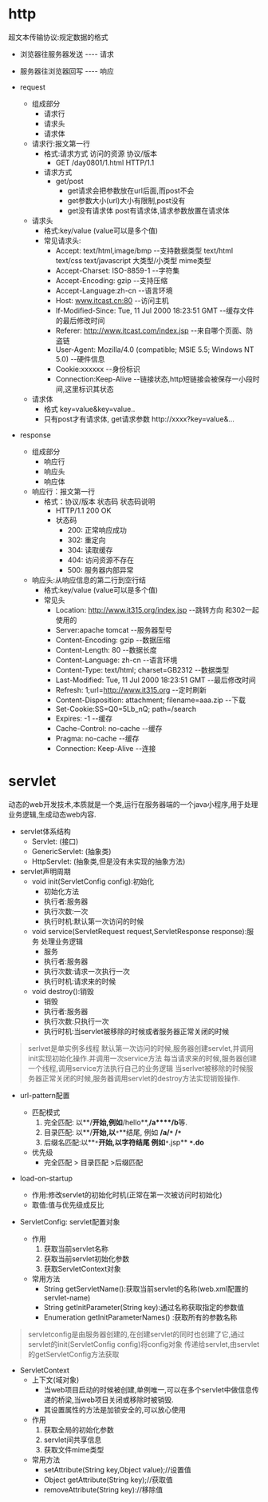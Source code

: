 # http #
超文本传输协议:规定数据的格式
- 浏览器往服务器发送 ---- 请求
- 服务器往浏览器回写 ---- 响应

- request
	- 组成部分
		- 请求行
		- 请求头
		- 请求体
	- 请求行:报文第一行
		- 格式:请求方式	访问的资源  		协议/版本
			- GET 	  /day0801/1.html 	HTTP/1.1
		- 请求方式
			- get/post
				- get请求会把参数放在url后面,而post不会
				- get参数大小(url)大小有限制,post没有
				- get没有请求体  post有请求体,请求参数放置在请求体
	- 请求头
		- 格式:key/value (value可以是多个值)
		- 常见请求头:
			- Accept: text/html,image/bmp			--支持数据类型    text/html text/css text/javascript 大类型/小类型 mime类型
			- Accept-Charset: ISO-8859-1			--字符集
			- Accept-Encoding: gzip					--支持压缩
			- Accept-Language:zh-cn 				--语言环境
			- Host: www.itcast.cn:80				--访问主机
			- If-Modified-Since: Tue, 11 Jul 2000 18:23:51 GMT	  --缓存文件的最后修改时间
			- Referer: http://www.itcast.com/index.jsp	 --来自哪个页面、防盗链
			- User-Agent: Mozilla/4.0 (compatible; MSIE 5.5; Windows NT 5.0)	--硬件信息
			- Cookie:xxxxxx				--身份标识
			- Connection:Keep-Alive   	--链接状态,http短链接会被保存一小段时间,这里标识其状态
	- 请求体
		- 格式 key=value&key=value..
		- 只有post才有请求体,  get请求参数 http://xxxx?key=value&...
- response
	- 组成部分
		- 响应行
		- 响应头
		- 响应体
	- 响应行：报文第一行
		- 格式：协议/版本		状态码		状态码说明
			- HTTP/1.1	200			OK
			- 状态码
				- 200: 正常响应成功
				- 302: 重定向
				- 304: 读取缓存
				- 404: 访问资源不存在
				- 500: 服务器内部异常
	- 响应头:从响应信息的第二行到空行结
		- 格式:key/value (value可以是多个值)
		- 常见头
			- Location: http://www.it315.org/index.jsp 	--跳转方向 和302一起使用的
			- Server:apache tomcat			--服务器型号
			- Content-Encoding: gzip 			--数据压缩
			- Content-Length: 80 			--数据长度
			- Content-Language: zh-cn 		--语言环境
			- Content-Type: text/html; charset=GB2312 		--数据类型
			- Last-Modified: Tue, 11 Jul 2000 18:23:51 GMT	--最后修改时间
			- Refresh: 1;url=http://www.it315.org		--定时刷新
			- Content-Disposition: attachment; filename=aaa.zip	--下载
			- Set-Cookie:SS=Q0=5Lb_nQ; path=/search
			- Expires: -1					--缓存
			- Cache-Control: no-cache  			--缓存
			- Pragma: no-cache   				--缓存
			- Connection: Keep-Alive   			--连接
# servlet #
动态的web开发技术,本质就是一个类,运行在服务器端的一个java小程序,用于处理业务逻辑,生成动态web内容.
- servlet体系结构
	- Servlet:		(接口)
	- GenericServlet:	(抽象类)
	- HttpServlet:		(抽象类,但是没有未实现的抽象方法)
- servlet声明周期
	- void init(ServletConfig config):初始化
		 * 初始化方法
		 * 执行者:服务器
		 * 执行次数:一次
		 * 执行时机:默认第一次访问的时候
 	- void service(ServletRequest request,ServletResponse response):服务 处理业务逻辑
		 * 服务
		 * 执行者:服务器
		 * 执行次数:请求一次执行一次
		 * 执行时机:请求来的时候
	- void destroy():销毁
		 * 销毁
		 * 执行者:服务器
		 * 执行次数:只执行一次
		 * 执行时机:当servlet被移除的时候或者服务器正常关闭的时候

> serlvet是单实例多线程
> 默认第一次访问的时候,服务器创建servlet,并调用init实现初始化操作.并调用一次service方法
> 每当请求来的时候,服务器创建一个线程,调用service方法执行自己的业务逻辑
> 当serlvet被移除的时候服务器正常关闭的时候,服务器调用servlet的destroy方法实现销毁操作.

- url-pattern配置
	- 匹配模式
		1. 完全匹配:  以**/**开始,例如**/hello**,**/a****/b**等.
		2. 目录匹配:	 以**/**开始,以**`*`**结尾, 例如 **/a/`*`**  **/`*`**
		3. 后缀名匹配:以**`*`**开始,以字符结尾 例如**`*`.jsp**  **`*`.do**
	- 优先级
		- 完全匹配 > 目录匹配 >后缀匹配
- load-on-startup
	- 作用:修改servlet的初始化时机(正常在第一次被访问时初始化)
	- 取值:值与优先级成反比

- ServletConfig: servlet配置对象
	- 作用
		1. 获取当前servlet名称
		2. 获取当前servlet初始化参数
		3. 获取ServletContext对象
	- 常用方法
		- String getServletName():获取当前servlet的名称(web.xml配置的servlet-name)
		- String  getInitParameter(String key):通过名称获取指定的参数值
		- Enumeration getInitParameterNames() :获取所有的参数名称
> servletconfig是由服务器创建的,在创建servlet的同时也创建了它,通过servlet的init(ServletConfig config)将config对象
	传递给servlet,由servlet的getServletConfig方法获取
- ServletContext
	- 上下文(域对象)
		- 当web项目启动的时候被创建,单例唯一,可以在多个servlet中做信息传递的桥梁,当web项目关闭或移除时被销毁.
		- 其设置属性的方法是加锁安全的,可以放心使用
	- 作用
		1. 获取全局的初始化参数
		2. servlet间共享信息
		3. 获取文件mime类型
	- 常用方法
		- setAttribute(String key,Object value);//设置值
		- Object getAttribute(String key);//获取值
		- removeAttribute(String key)://移除值
